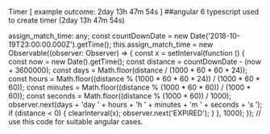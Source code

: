 Timer [ example outcome: 2day 13h 47m 54s ]
##angular 6 typescript used to create timer (2day 13h 47m 54s)

assign_match_time: any;
const countDownDate = new Date('2018-10-19T23:00:00.000Z').getTime();
    this.assign_match_time = new Observable<any>((observer: Observer<any>) => {
      const x = setInterval(function () {
        const now = new Date().getTime();
        const distance = countDownDate - (now + 3600000);
        const days = Math.floor(distance / (1000 * 60 * 60 * 24));
        const hours = Math.floor((distance % (1000 * 60 * 60 * 24)) / (1000 * 60 * 60));
        const minutes = Math.floor((distance % (1000 * 60 * 60)) / (1000 * 60));
        const seconds = Math.floor((distance % (1000 * 60)) / 1000);
        observer.next(days + 'day ' + hours + 'h ' + minutes + 'm ' + seconds + 's ');
        if (distance < 0) {
          clearInterval(x);
          observer.next('EXPIRED');
        }
      }, 1000);
    });
// use this code for suitable angular cases.
